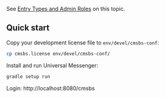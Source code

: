See [Entry Types and Admin Roles](https://pinutswiki.atlassian.net/wiki/x/cgCMX) on this topic.

## Quick start
Copy your development license file to `env/devel/cmsbs-conf`:
```bash
cp cmsbs.license env/devel/cmsbs-conf/
```

Install and run Universal Messenger:
```bash
gradle setup run
```

Login: http://localhost:8080/cmsbs
